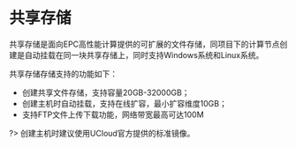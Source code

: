 # 共享存储

共享存储是面向EPC高性能计算提供的可扩展的文件存储，同项目下的计算节点创建是自动挂载在同一块共享存储上，同时支持Windows系统和Linux系统。

共享存储存储支持的功能如下：
* 创建共享文件存储，支持容量20GB-32000GB；
* 创建主机时自动挂载，支持在线扩容，最小扩容维度10GB；
* 支持FTP文件上传下载功能，网络带宽最高可达100M</br>

?>  创建主机时建议使用UCloud官方提供的标准镜像。

